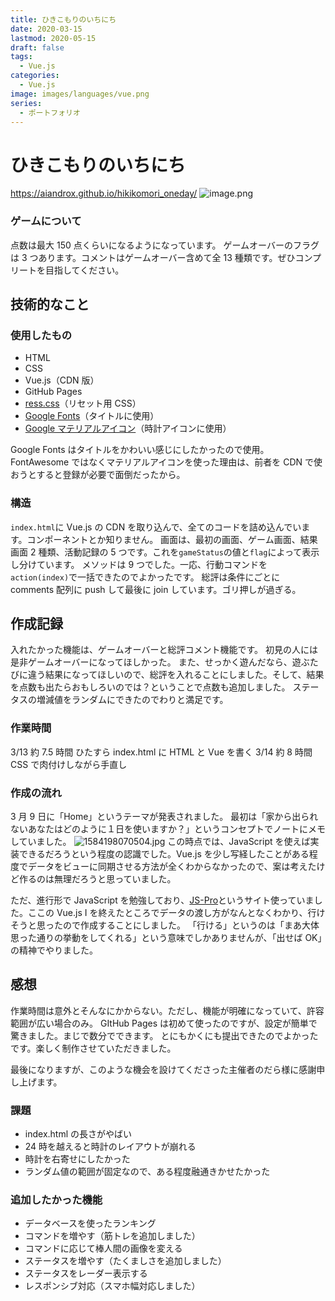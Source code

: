 ```yaml
---
title: ひきこもりのいちにち
date: 2020-03-15
lastmod: 2020-05-15
draft: false
tags:
  - Vue.js
categories:
  - Vue.js
image: images/languages/vue.png
series:
  - ポートフォリオ
---
```


# ひきこもりのいちにち

https://aiandrox.github.io/hikikomori_oneday/
![image.png](https://qiita-image-store.s3.ap-northeast-1.amazonaws.com/0/322882/d65c5aac-2dbf-3767-3999-6600e4e94406.png)

### ゲームについて

点数は最大 150 点くらいになるようになっています。
ゲームオーバーのフラグは 3 つあります。コメントはゲームオーバー含めて全 13 種類です。ぜひコンプリートを目指してください。

## 技術的なこと

### 使用したもの

- HTML
- CSS
- Vue.js（CDN 版）
- GitHub Pages
- [ress.css](https://github.com/filipelinhares/ress)（リセット用 CSS）
- [Google Fonts](https://googlefonts.github.io/japanese/)（タイトルに使用）
- [Google マテリアルアイコン](https://material.io/resources/icons/?style=baseline)（時計アイコンに使用）

Google Fonts はタイトルをかわいい感じにしたかったので使用。
FontAwesome ではなくマテリアルアイコンを使った理由は、前者を CDN で使おうとすると登録が必要で面倒だったから。

### 構造

`index.html`に Vue.js の CDN を取り込んで、全てのコードを詰め込んでいます。コンポーネントとか知りません。
画面は、最初の画面、ゲーム画面、結果画面 2 種類、活動記録の 5 つです。これを`gameStatus`の値と`flag`によって表示し分けています。
メソッドは 9 つでした。一応、行動コマンドを`action(index)`で一括できたのでよかったです。
総評は条件にごとに comments 配列に push して最後に join しています。ゴリ押しが過ぎる。

## 作成記録

入れたかった機能は、ゲームオーバーと総評コメント機能です。
初見の人には是非ゲームオーバーになってほしかった。
また、せっかく遊んだなら、遊ぶたびに違う結果になってほしいので、総評を入れることにしました。そして、結果を点数も出たらおもしろいのでは？ということで点数も追加しました。
ステータスの増減値をランダムにできたのでわりと満足です。

### 作業時間

3/13 約 7.5 時間
ひたすら index.html に HTML と Vue を書く
3/14 約 8 時間
CSS で肉付けしながら手直し

### 作成の流れ

3 月 9 日に「Home」というテーマが発表されました。
最初は「家から出られないあなたはどのように１日を使いますか？」というコンセプトでノートにメモしていました。
![1584198070504.jpg](https://qiita-image-store.s3.ap-northeast-1.amazonaws.com/0/322882/a596b114-0e0b-3e36-3c2d-8ec248d7817a.jpeg)
この時点では、JavaScript を使えば実装できるだろうという程度の認識でした。Vue.js を少し写経したことがある程度でデータをビューに同期させる方法が全くわからなかったので、案は考えたけど作るのは無理だろうと思っていました。

ただ、進行形で JavaScript を勉強しており、[JS-Pro](https://js-pro.jp/)というサイト使っていました。ここの Vue.js I を終えたところでデータの渡し方がなんとなくわかり、行けそうと思ったので作成することにしました。
「行ける」というのは「まあ大体思った通りの挙動をしてくれる」という意味でしかありませんが、「出せば OK」の精神でやりました。

## 感想

作業時間は意外とそんなにかからない。ただし、機能が明確になっていて、許容範囲が広い場合のみ。
GItHub Pages は初めて使ったのですが、設定が簡単で驚きました。まじで数分でできます。
とにもかくにも提出できたのでよかったです。楽しく制作させていただきました。

最後になりますが、このような機会を設けてくださった主催者のだら様に感謝申し上げます。

### 課題

- index.html の長さがやばい
- 24 時を越えると時計のレイアウトが崩れる
- 時計を右寄せにしたかった
- ランダム値の範囲が固定なので、ある程度融通きかせたかった

### 追加したかった機能

- データベースを使ったランキング
- コマンドを増やす（筋トレを追加しました）
- コマンドに応じて棒人間の画像を変える
- ステータスを増やす（たくましさを追加しました）
- ステータスをレーダー表示する
- レスポンシブ対応（スマホ幅対応しました）
